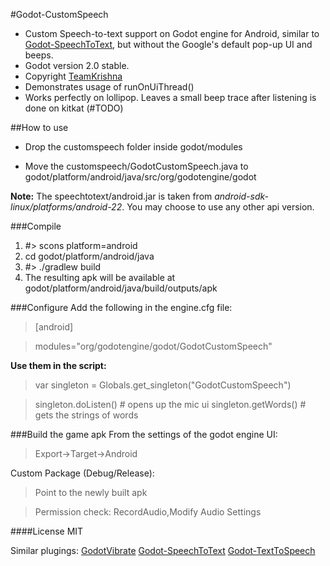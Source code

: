 #Godot-CustomSpeech
- Custom Speech-to-text support on Godot engine for Android, similar to [Godot-SpeechToText](https://github.com/literaldumb/Godot-SpeechToText), but without the Google's default pop-up UI and beeps.
- Godot version 2.0 stable.
- Copyright [TeamKrishna](http://teamkrishna.in)
- Demonstrates usage of runOnUiThread()
- Works perfectly on lollipop. Leaves a small beep trace after listening is done on kitkat (#TODO)

##How to use
- Drop the customspeech folder inside godot/modules

- Move the customspeech/GodotCustomSpeech.java to godot/platform/android/java/src/org/godotengine/godot

**Note:** The speechtotext/android.jar is taken from  *android-sdk-linux/platforms/android-22*. You may choose to use any other api version.

###Compile
1. #> scons platform=android
2. cd godot/platform/android/java
3. #> ./gradlew build
4. The resulting apk will be available at godot/platform/android/java/build/outputs/apk
 
###Configure
Add the following in the engine.cfg file:

> [android]

> modules="org/godotengine/godot/GodotCustomSpeech"

**Use them in the script:**

> var singleton = Globals.get_singleton("GodotCustomSpeech")

> singleton.doListen() # opens up the mic ui
> singleton.getWords() # gets the strings of words 

###Build the game apk
From the settings of the godot engine UI:

> Export->Target->Android


Custom Package (Debug/Release):
> Point to the newly built apk

> Permission check: RecordAudio,Modify Audio Settings

####License
MIT


Similar plugings: [GodotVibrate](https://github.com/literaldumb/GodotVibrate)
[Godot-SpeechToText](https://github.com/literaldumb/Godot-SpeechToText)
[Godot-TextToSpeech](https://github.com/literaldumb/Godot-TextToSpeech)

